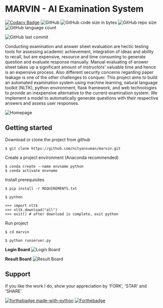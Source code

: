 # MARVIN - AI Examination System

[![Codacy Badge](https://api.codacy.com/project/badge/Grade/1e131fc1944e49ac92cb20c7c1a65771)](https://app.codacy.com/manual/nityansuman/marvin?utm_source=github.com&utm_medium=referral&utm_content=nityansuman/marvin&utm_campaign=Badge_Grade_Settings)
![GitHub](https://img.shields.io/github/license/nityansuman/marvin)
![GitHub code size in bytes](https://img.shields.io/github/languages/code-size/nityansuman/marvin)
![GitHub repo size](https://img.shields.io/github/repo-size/nityansuman/marvin)
![GitHub language count](https://img.shields.io/github/languages/count/nityansuman/marvin)

![GitHub last commit](https://img.shields.io/github/last-commit/nityansuman/marvin)

Conducting examination and answer sheet evaluation are hectic testing tools for assessing
academic achievement, integration of ideas and ability to recall, but are expensive, resource
and time consuming to generate question and evaluate response manually. Manual evaluating
of answer sheet takes up a significant amount of instructors' valuable time and hence is an
expensive process. Also different security concerns regarding paper leakage is one of the other
challenges to conquer. This project aims to build an automated examination system using
machine learning, natural language toolkit (NLTK), python environment, flask framework,
and web technologies to provide an inexpensive alternative to the current examination system.
We implement a model to automatically generate questions with their respective answers and
assess user responses.

![Homepage](https://raw.githubusercontent.com/nityansuman/marvin/master/src/static/images/homepage.png)

## Getting started

Download or clone the project from github

```
$ git clone https://github.com/nityansuman/marvin.git
```

Create a project environment (Anaconda recommended)
```
$ conda create --name envname python
$ conda activate envname
```

Install prerequisites
```
$ pip install -r REQUIREMENTS.txt

$ python

>>> import nltk
>>> nltk.download("all")
>>> exit() # after download is complete, exit python
```

Run project
```
$ cd marvin

$ python runserver.py
```

**Login Board**
![Login Board](https://raw.githubusercontent.com/nityansuman/marvin/master/src/static/images/pic2.jpg)

**Result Board**
![Result Board](https://raw.githubusercontent.com/nityansuman/marvin/master/src/static/images/pic5.png)

## Support

If you like the work I do, show your appreciation by 'FORK', 'STAR' and 'SHARE'.

[![forthebadge made-with-python](http://ForTheBadge.com/images/badges/made-with-python.svg)](https://www.python.org/)
[![Forthebadge](https://forthebadge.com/images/badges/built-with-love.svg)](https://forthebadge.com)
